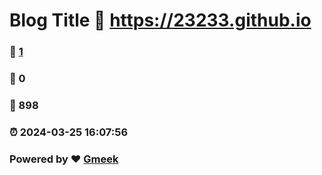 # Blog Title :link: https://23233.github.io 
### :page_facing_up: [1](https://23233.github.io/tag.html) 
### :speech_balloon: 0 
### :hibiscus: 898 
### :alarm_clock: 2024-03-25 16:07:56 
### Powered by :heart: [Gmeek](https://github.com/Meekdai/Gmeek)

